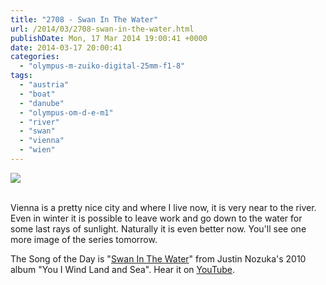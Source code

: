 ```yaml
---
title: "2708 - Swan In The Water"
url: /2014/03/2708-swan-in-the-water.html
publishDate: Mon, 17 Mar 2014 19:00:41 +0000
date: 2014-03-17 20:00:41
categories: 
  - "olympus-m-zuiko-digital-25mm-f1-8"
tags: 
  - "austria"
  - "boat"
  - "danube"
  - "olympus-om-d-e-m1"
  - "river"
  - "swan"
  - "vienna"
  - "wien"
---
```

<div class="container">
<div class="center"><a target="_blank" href="https://d25zfm9zpd7gm5.cloudfront.net/1200x1200/2014/20140311_165801_lr.jpg"><img src="https://d25zfm9zpd7gm5.cloudfront.net/0600x0600/2014/20140311_165801_lr.jpg" /></a></div>
</div>
<br />

Vienna is a pretty nice city and where I live now, it is very near to the river. Even in winter it is possible to leave work and go down to the water for some last rays of sunlight. Naturally it is even better now. You'll see one more image of the series tomorrow.

The Song of the Day is "<a href="http://www.lyricsmode.com/lyrics/j/justin_nozuka/swan_in_the_water.html" target="_blank">Swan In The Water</a>" from Justin Nozuka's 2010 album "You I Wind Land and Sea". Hear it on <a href="https://www.youtube.com/watch?v=CMUmfcX275U" target="_blank">YouTube</a>.
